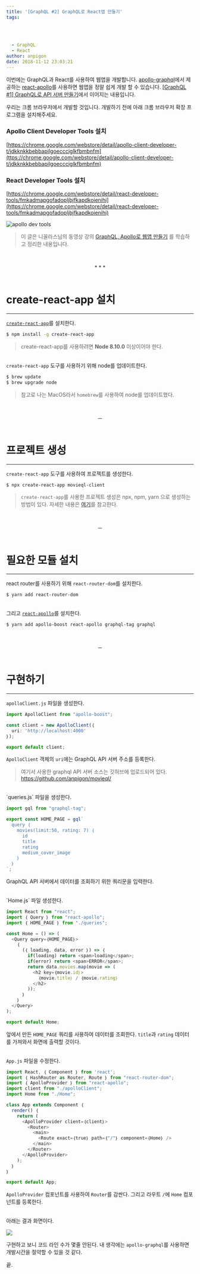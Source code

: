 ```yaml
---
title: '[GraphQL #2] GraphQL로 React앱 만들기'
tags:
  
  
  
  
  - GraphQL
  - React
author: anpigon
date: 2018-11-12 23:03:21
---
```


이번에는 GraphQL과 React를 사용하여 웹앱을 개발합니다. [apollo-graphql](https://www.apollographql.com/docs/react/)에서 제공하는 [react-apollo](https://github.com/apollographql/react-apollo)를 사용하면 웹앱을 정말 쉽게 개발 할 수 있습니다. [[GraphQL #1] GraphQL로 API 서버 만들기](https://steemit.com/kr/@anpigon/graphql-1-graphql-api--1541861904811)에서 이어지는 내용입니다.


우리는 크롬 브라우저에서 개발할 것입니다. 개발하기 전에 아래 크롬 브라우저 확장 프로그램을 설치해주세요.

### Apollo Client Developer Tools 설치

[https://chrome.google.com/webstore/detail/apollo-client-developer-t/jdkknkkbebbapilgoeccciglkfbmbnfm](ttps://chrome.google.com/webstore/detail/apollo-client-developer-t/jdkknkkbebbapilgoeccciglkfbmbnfm)

### React Developer Tools 설치

[https://chrome.google.com/webstore/detail/react-developer-tools/fmkadmapgofadopljbjfkapdkoienihi](https://chrome.google.com/webstore/detail/react-developer-tools/fmkadmapgofadopljbjfkapdkoienihi)

![apollo dev tools](https://cdn.steemitimages.com/DQmSFTf9d9KRDrd4qPm3zQFeK3NaXPLwj6DXNqppRuwMBxX/％E1％84％89％E1％85％B3％E1％84％8F％E1％85％B3％E1％84％85％E1％85％B5％E1％86％AB％E1％84％89％E1％85％A3％E1％86％BA％202018-11-11％2015.25.36.png)

> 이 글은 니꼴라스님의 동영상 강의 [GraphQL, Apollo로 웹앱 만들기](https://academy.nomadcoders.co/courses/enrolled/364948) 를 학습하고 정리한 내용입니다.


<br><center>* * *</center><br>

# create-react-app 설치
___

[`create-react-app`](https://reactjs.org/docs/create-a-new-react-app.html)를 설치한다.

```bash
$ npm install -g create-react-app
```
> create-react-app를 사용하려면 **Node 8.10.0** 이상이어야 한다.

<br>`create-react-app` 도구를 사용하기 위해 node를 업데이트한다.

```bash
$ brew update
$ brew upgrade node
```
> 참고로 나는 MacOS라서 `homebrew`를 사용하여 node를 업데이트했다.

<br><center>─</center><br>

# 프로젝트 생성
___

`create-react-app` 도구를 사용하여 프로젝트를 생성한다. 

```bash
$ npx create-react-app movieql-client
```

> `create-react-app`를 사용한 프로젝트 생성은 npx, npm, yarn 으로 생성하는 방법이 있다. 자세한 내용은 [여기](https://github.com/facebook/create-react-app)를 참고한다.

<br><center>─</center><br>

# 필요한 모듈 설치
___

react router를 사용하기 위해 `react-router-dom`를 설치한다.

```bash
$ yarn add react-router-dom
```

<br>그리고 [`react-apollo`](https://github.com/apollographql/react-apollo)를 설치한다.

```bash
$ yarn add apollo-boost react-apollo graphql-tag graphql
```

<br><center>─</center><br>

# 구현하기
___

`apolloClient.js` 파일을 생성한다. 

```js
import ApolloClient from "apollo-boost";

const client = new ApolloClient(｛
  uri: 'http://localhost:4000'
｝);

export default client;

```
`ApolloClient` 객체의 `uri`에는 GraphQL API 서버 주소를 등록한다.
> 여기서 사용한 graphql API 서버 소스는 깃허브에 업로드되어 있다.
> https://github.com/anpigon/movieql/ 

<br>
`queries.js` 파일을 생성한다. 

```js
import gql from "graphql-tag";

export const HOME_PAGE = gql`
  query ｛
    movies(limit:50, rating: 7) ｛
      id
      title
      rating
      medium_cover_image
    ｝
  ｝
`;
```
GraphQL API 서버에서 데이터를 조회하기 위한 쿼리문을 입력한다.

<br>
`Home.js` 파일 생성한다.

```js
import React from "react";
import ｛ Query ｝ from "react-apollo";
import ｛ HOME_PAGE ｝ from "./queries";

const Home = () => (
  <Query query=｛HOME_PAGE｝>
    ｛
      (｛ loading, data, error ｝) => ｛
        if(loading) return <span>loading</span>;
        if(error) return <span>ERROR</span>;
        return data.movies.map(movie => (
          <h2 key=｛movie.id｝>
            ｛movie.title｝ / ｛movie.rating｝
          </h2>
        ));
      ｝
    ｝
  </Query>
);

export default Home;
```
앞에서 만든 `HOME_PAGE` 쿼리를 사용하여 데이터를 조회한다. `title`과 `rating` 데이터를 가져와서 화면에 출력할 것이다.

<br>`App.js` 파일을 수정한다.

```js
import React, ｛ Component ｝ from 'react';
import ｛ HashRouter as Router, Route ｝ from "react-router-dom";
import ｛ ApolloProvider ｝ from "react-apollo";
import client from "./apolloClient";
import Home from "./Home";

class App extends Component ｛
  render() ｛
    return (
      <ApolloProvider client=｛client｝>
        <Router>
          <main>
            <Route exact=｛true｝ path=｛"/"｝ component=｛Home｝ />
          </main>
        </Router>
      </ApolloProvider>
    );
  ｝
｝

export default App;
```
`ApolloProvider` 컴포넌트를 사용하여 `Router`를 감싼다. 그리고 라우트 `/`에 `Home` 컴포넌트를 등록한다.

<br>아래는 결과 화면이다.

![](https://cdn.steemitimages.com/DQmRdnLNnS1UkWXthujVrSxtwByAiztx3c3acaku4LrGT1y/％E1％84％89％E1％85％B3％E1％84％8F％E1％85％B3％E1％84％85％E1％85％B5％E1％86％AB％E1％84％89％E1％85％A3％E1％86％BA％202018-11-12％2022.46.05.png)

구현하고 보니 코드 라인 수가 몇줄 안된다. 내 생각에는 `apollo-graphql`를 사용하면 개발시간을 절약할 수 있을 것 같다.

끝.

